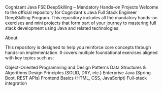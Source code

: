 Cognizant Java FSE DeepSkilling – Mandatory Hands-on Projects
Welcome to the official repository for Cognizant's Java Full Stack Engineer DeepSkilling Program. This repository includes all the mandatory hands-on exercises and mini projects that form part of your journey to mastering full stack development using Java and related technologies.

About:

This repository is designed to help you reinforce core concepts through hands-on implementation. It covers multiple foundational exercises aligned with key topics such as:

Object-Oriented Programming and Design Patterns
Data Structures & Algorithms
Design Principles (SOLID, DRY, etc.)
Enterprise Java (Spring Boot, REST APIs)
Frontend Basics (HTML, CSS, JavaScript)
Full-stack integration
